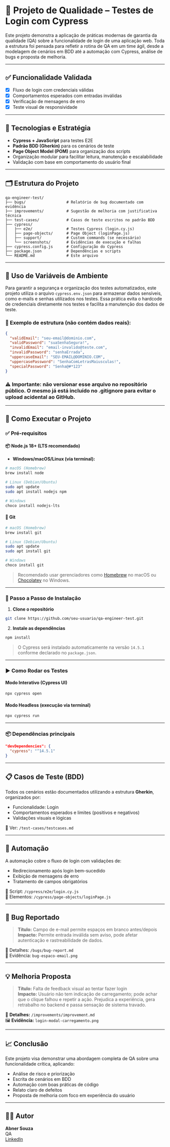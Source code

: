 
# 🔐 Projeto de Qualidade – Testes de Login com Cypress

Este projeto demonstra a aplicação de práticas modernas de garantia da qualidade (QA) sobre a funcionalidade de login de uma aplicação web. Toda a estrutura foi pensada para refletir a rotina de QA em um time ágil, desde a modelagem de cenários em BDD até a automação com Cypress, análise de bugs e proposta de melhoria.

---

## ✅ Funcionalidade Validada

- [x] Fluxo de login com credenciais válidas
- [x] Comportamentos esperados com entradas inválidas
- [x] Verificação de mensagens de erro
- [x] Teste visual de responsividade

---

## 🧩 Tecnologias e Estratégia

- **Cypress + JavaScript** para testes E2E
- **Padrão BDD (Gherkin)** para os cenários de teste
- **Page Object Model (POM)** para organização dos scripts
- Organização modular para facilitar leitura, manutenção e escalabilidade
- Validação com base em comportamento do usuário final

---

## 🗂 Estrutura do Projeto

```
qa-engineer-test/
├── bugs/                  # Relatório de bug documentado com evidência
├── improvements/          # Sugestão de melhoria com justificativa técnica
├── test-cases/            # Casos de teste escritos no padrão BDD
├── cypress/
│   ├── e2e/               # Testes Cypress (login.cy.js)
│   ├── page-objects/      # Page Object (loginPage.js)
│   ├── support/           # Custom commands (se necessário)
│   └── screenshots/       # Evidências de execução e falhas
├── cypress.config.js      # Configuração do Cypress
├── package.json           # Dependências e scripts
└── README.md              # Este arquivo
```
---

## 🔐 Uso de Variáveis de Ambiente

Para garantir a segurança e organização dos testes automatizados, este projeto utiliza o arquivo `cypress.env.json` para armazenar dados sensíveis, como e-mails e senhas utilizados nos testes. Essa prática evita o hardcode de credenciais diretamente nos testes e facilita a manutenção dos dados de teste.

### 🧪 Exemplo de estrutura (não contém dados reais):

```json
{
  "validEmail": "seu-email@dominio.com",
  "validPassword": "suaSenhaSegura!",
  "invalidEmail": "email-invalido@teste.com",
  "invalidPassword": "senhaErrada",
  "uppercaseEmail": "SEU-EMAIL@DOMINIO.COM",
  "uppercasePassword": "SenhaComLetrasMaiusculas!",
  "specialPassword": "Senha@#*123"
}
```

### ⚠️ Importante: não versionar esse arquivo no repositório público. O mesmo já está incluído no .gitignore para evitar o upload acidental ao GitHub.

---

## 🚀 Como Executar o Projeto

### ✅ Pré-requisitos

#### 📦 Node.js 18+ (LTS recomendado)

- **Windows/macOS/Linux (via terminal):**

```bash
# macOS (Homebrew)
brew install node

# Linux (Debian/Ubuntu)
sudo apt update
sudo apt install nodejs npm

# Windows
choco install nodejs-lts
```

#### 🔧 Git

```bash
# macOS (Homebrew)
brew install git

# Linux (Debian/Ubuntu)
sudo apt update
sudo apt install git

# Windows
choco install git
```

> Recomendado usar gerenciadores como [Homebrew](https://brew.sh) no macOS ou [Chocolatey](https://chocolatey.org) no Windows.

---

### 🧰 Passo a Passo de Instalação

1. **Clone o repositório**
```bash
git clone https://github.com/seu-usuario/qa-engineer-test.git
```

2. **Instale as dependências**
```bash
npm install
```

> O Cypress será instalado automaticamente na versão `14.5.1` conforme declarado no `package.json`.

---

### ▶️ Como Rodar os Testes

#### Modo Interativo (Cypress UI)
```bash
npx cypress open
```

#### Modo Headless (execução via terminal)
```bash
npx cypress run
```

---

### 📦 Dependências principais

```json
"devDependencies": {
  "cypress": "^14.5.1"
}
```

---

## 📋 Casos de Teste (BDD)

Todos os cenários estão documentados utilizando a estrutura **Gherkin**, organizados por:

- Funcionalidade: Login
- Comportamentos esperados e limites (positivos e negativos)
- Validações visuais e lógicas

📄 Ver: `/test-cases/testcases.md`

---

## 🧪 Automação

A automação cobre o fluxo de login com validações de:

- Redirecionamento após login bem-sucedido
- Exibição de mensagens de erro
- Tratamento de campos obrigatórios

📄 Script: `/cypress/e2e/login.cy.js`  
📄 Elementos: `/cypress/page-objects/loginPage.js`

---

## 🐞 Bug Reportado

> **Título:** Campo de e-mail permite espaços em branco antes/depois  
> **Impacto:** Permite entrada inválida sem aviso, pode afetar autenticação e rastreabilidade de dados.

📁 Detalhes: `/bugs/bug-report.md`  
📸 Evidência: `bug-espaco-email.png`

---

## 💡 Melhoria Proposta

> **Título:** Falta de feedback visual ao tentar fazer login  
> **Impacto:** Usuário não tem indicação de carregamento; pode achar que o clique falhou e repetir a ação. Prejudica a experiência, gera retrabalho no backend e passa sensação de sistema travado.

📄 **Detalhes:** `/improvements/improvement.md`  
🖼️ **Evidência:** `login-modal-carregamento.png`

---

## 📈 Conclusão

Este projeto visa demonstrar uma abordagem completa de QA sobre uma funcionalidade crítica, aplicando:

- Análise de risco e priorização
- Escrita de cenários em BDD
- Automação com boas práticas de código
- Relato claro de defeitos
- Proposta de melhoria com foco em experiência do usuário

---

## 🙋‍♂️ Autor

**Abner Souza**  
QA  
[LinkedIn](https://linkedin.com/in/abner-souza)
